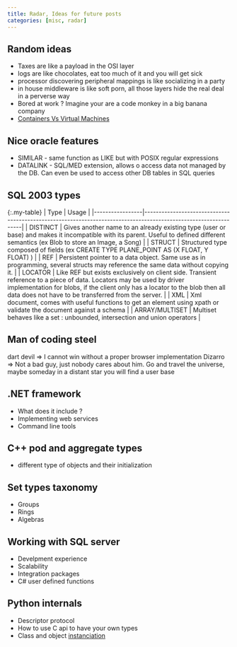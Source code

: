 ```yaml
---
title: Radar, Ideas for future posts
categories: [misc, radar]
---
```


## Random ideas

 - Taxes are like a payload in the OSI layer
 - logs are like chocolates, eat too much of it and you will get sick
 - processor discovering peripheral mappings is like socializing in a party
 - in house middleware is like soft porn, all those layers hide the real deal in a perverse way
 - Bored at work ? Imagine your are a code monkey in a big banana company
 - [Containers Vs Virtual Machines][1]
 
## Nice oracle features
 * SIMILAR - same function as LIKE but with POSIX regular expressions
 * DATALINK - SQL/MED extension, allows o access data not managed by the DB. Can even be used to access other DB tables in SQL queries

## SQL 2003 types

 {:.my-table}
 | Type            | Usage                                                                                                           |
 |-----------------|-----------------------------------------------------------------------------------------------------------------|
 | DISTINCT        | Gives another name to an already existing type (user or base) and makes it incompatible with its parent. Useful to defined different semantics (ex Blob to store an Image, a Song) |
 | STRUCT          | Structured type composed of fields (ex CREATE TYPE PLANE\_POINT AS (X FLOAT, Y FLOAT) ) |
 | REF             | Persistent pointer to a data object. Same use as in programming, several structs may reference the same data without copying it. |
 | LOCATOR         | Like REF but exists exclusively on client side. Transient reference to a piece of data. Locators may be used by driver implementation for blobs, if the client only has a locator to the blob then all data does not have to be transferred from the server. |
 | XML             | Xml document, comes with useful functions to get an element using xpath or validate the document against a schema |
 | ARRAY/MULTISET  | Multiset behaves like a set : unbounded, intersection and union operators |

## Man of coding steel

dart devil => I cannot win without a proper browser implementation
Dizarro => Not a bad guy, just nobody cares about him. Go and travel the universe, maybe someday in a distant star you will find a user base

## .NET framework

* What does it include ?
* Implementing web services
* Command line tools

## C++ pod and aggregate types

* different type of objects and their initialization

## Set types taxonomy

* Groups
* Rings
* Algebras

## Working with SQL server

* Develpment experience
* Scalability
* Integration packages
* C# user defined functions

## Python internals

* Descriptor protocol
* How to use C api to have your own types
* Class and object [instanciation][2]

[1]: http://stackoverflow.com/questions/16047306/how-is-docker-io-different-from-a-normal-virtual-machine
[2]: https://blog.ionelmc.ro/2015/02/09/understanding-python-metaclasses/

